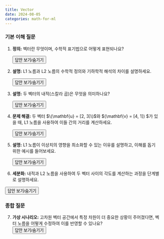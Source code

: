 ```yaml
---
title: Vector
date: 2024-08-05
categories: math-for-ml
---
```


### 기본 이해 질문

1.  **정의:** 벡터란 무엇이며, 수학적 표기법으로 어떻게 표현되나요?
    <div class="answer">
      <button class="toggle-answer">답안 보기/숨기기</button>
      <div class="answer-content" style="display: none;">
        <strong>답안:</strong>
        <p>벡터는 숫자로 이루어진 리스트나 배열입니다. 보통 \(\mathbf{x}^T = [x_1, x_2, \ldots, x_d]\)로 표현되며, 여기서 \(d\)는 벡터의 차원입니다.</p>
      </div>
    </div>

2.  **설명:** L1 노름과 L2 노름의 수학적 정의와 기하학적 해석의 차이를 설명하세요.
    <div class="answer">
      <button class="toggle-answer">답안 보기/숨기기</button>
      <div class="answer-content" style="display: none;">
        <strong>답안:</strong>
        <p>L1 노름은 벡터 성분들의 절대값을 모두 더한 것으로, 좌표축을 따라 이동한 거리를 나타냅니다. 맨해튼 거리라고도 부릅니다. L2 노름은 벡터 성분들의 제곱을 더한 후 제곱근을 취한 값으로, 유클리드 거리를 나타냅니다.</p>
      </div>
    </div>

3.  **설명:** 두 벡터의 내적(스칼라 곱)은 무엇을 의미하나요?
    <div class="answer">
      <button class="toggle-answer">답안 보기/숨기기</button>
      <div class="answer-content" style="display: none;">
        <strong>답안:</strong>
        <p>두 벡터의 내적은 이들 <strong>방향의 유사성</strong>을 측정하며, 한 벡터가 다른 벡터 상에 투영된 길이와 관련이 있습니다.</p>
      </div>
    </div>

4.  **문제 해결:** 두 벡터 $\(\mathbf{u} = [2, 3]\)$와 $\(\mathbf{v} = [4, 1]\) $가 있을 때, L1 노름을 사용하여 이들 간의 거리를 계산하세요.
    <div class="answer">
      <button class="toggle-answer">답안 보기/숨기기</button>
      <div class="answer-content" style="display: none;">
        <strong>답안:</strong>
        <p>L1 거리는 \(|2 - 4| + |3 - 1| = 2 + 2 = 4\)입니다.</p>
      </div>
    </div>

5.  **설명:** L1 노름이 이상치의 영향을 최소화할 수 있는 이유를 설명하고, 이해를 돕기 위한 예시를 들어보세요.
    <div class="answer">
      <button class="toggle-answer">답안 보기/숨기기</button>
      <div class="answer-content" style="display: none;">
        <strong>답안:</strong>
        <p>L1 노름은 이상치에 덜 민감하게 반응합니다. 이는 L1 노름이 각 성분의 절대값을 합하는 방식으로 계산되기 때문입니다. 이로 인해 특정 성분(이상치)이 매우 큰 값을 가질 경우에도, L1 노름은 전체 벡터에 그 영향을 적게 미치게 합니다.

        예를 들어, 어떤 데이터에서 대부분의 값이 1에서 10 사이에 있지만, 하나의 값이 1000이라면, 이 1000이라는 값이 이상치로 작용할 수 있습니다. 이때 L2 노름을 사용하면 1000의 제곱 값이 전체 노름에 큰 영향을 미치지만, L1 노름은 단순히 1000을 더하는 것에 그치므로 그 영향이 상대적으로 적습니다. 따라서 L1 노름은 이런 이상치에 덜 민감하게 반응하여 더 강건한(robust) 결과를 제공합니다.</p>

      </div>
    </div>

6.  **세분화:** 내적과 L2 노름을 사용하여 두 벡터 사이의 각도를 계산하는 과정을 단계별로 설명하세요.
<div class="answer">
<button class="toggle-answer">답안 보기/숨기기</button>
  <div class="answer-content" style="display: none;">
    <strong>답안:</strong>
    <p>
      1. 두 벡터 \(\mathbf{a}\)와 \(\mathbf{b}\)의 내적 \(\mathbf{a} \cdot \mathbf{b}\)을 계산합니다.<br>
      \[
      \mathbf{a} \cdot \mathbf{b} = \sum_{i=1}^{n} a_i b_i
      \]
      2. 각 벡터의 L2 노름을 계산합니다.<br>
      \[
      \|\mathbf{a}\|_2 = \sqrt{\sum_{i=1}^{n} a_i^2}, \quad \|\mathbf{b}\|_2 = \sqrt{\sum_{i=1}^{n} b_i^2}
      \]
      3. 내적을 두 벡터의 L2 노름의 곱으로 나눕니다.<br>
      \[
      \cos \theta = \frac{\mathbf{a} \cdot \mathbf{b}}{\|\mathbf{a}\|_2 \|\mathbf{b}\|_2}
      \]
      4. 마지막으로, 아크코사인(\(\arccos\)) 함수를 사용해 각도 \(\theta\)를 구합니다.<br>
      \[
      \theta = \arccos\left(\frac{\mathbf{a} \cdot \mathbf{b}}{\|\mathbf{a}\|_2 \|\mathbf{b}\|_2}\right)
      \]
    </p>
  </div>
</div>

### 종합 질문

7. **가상 시나리오:** 고차원 벡터 공간에서 특정 차원이 더 중요한 상황이 주어졌다면, 벡터 노름을 어떻게 수정하여 이를 반영할 수 있나요?
   <div class="answer">
     <button class="toggle-answer">답안 보기/숨기기</button>
     <div class="answer-content" style="display: none;">
       <strong>답안:</strong>
       <p>각 차원의 중요도에 따라 가중치를 부여한 노름을 사용할 수 있습니다. 예를 들어, 가중치가 적용된 L2 노름은 \(\sqrt{\sum w_i x_i^2}\)로 계산되며, 여기서 \(w_i\)는 \(i\)번째 차원의 가중치입니다.</p>
     </div>
   </div>
